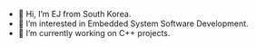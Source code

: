 - 👋 Hi, I’m EJ from South Korea.
- 👀 I’m interested in Embedded System Software Development.
- 🌱 I’m currently working on C++ projects.


<!---
eunjoonlee/eunjoonlee is a ✨ special ✨ repository because its `README.md` (this file) appears on your GitHub profile.
You can click the Preview link to take a look at your changes.
--->
